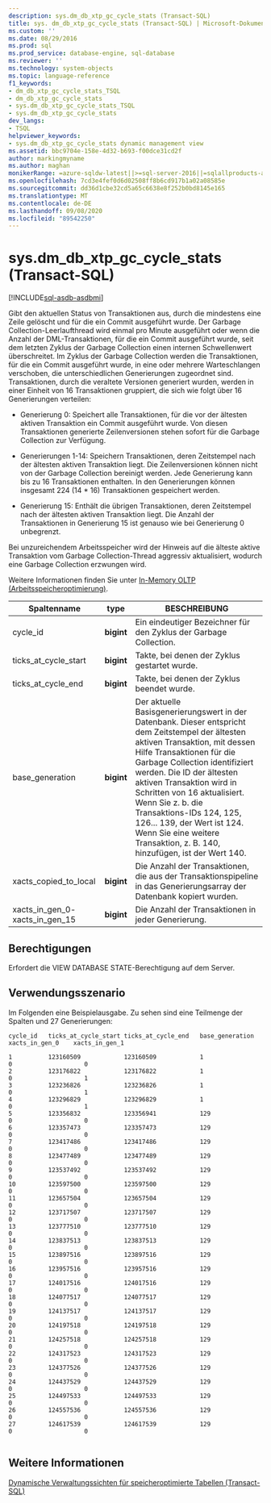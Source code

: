 ```yaml
---
description: sys.dm_db_xtp_gc_cycle_stats (Transact-SQL)
title: sys. dm_db_xtp_gc_cycle_stats (Transact-SQL) | Microsoft-Dokumentation
ms.custom: ''
ms.date: 08/29/2016
ms.prod: sql
ms.prod_service: database-engine, sql-database
ms.reviewer: ''
ms.technology: system-objects
ms.topic: language-reference
f1_keywords:
- dm_db_xtp_gc_cycle_stats_TSQL
- dm_db_xtp_gc_cycle_stats
- sys.dm_db_xtp_gc_cycle_stats_TSQL
- sys.dm_db_xtp_gc_cycle_stats
dev_langs:
- TSQL
helpviewer_keywords:
- sys.dm_db_xtp_gc_cycle_stats dynamic management view
ms.assetid: bbc9704e-158e-4d32-b693-f00dce31cd2f
author: markingmyname
ms.author: maghan
monikerRange: =azure-sqldw-latest||>=sql-server-2016||=sqlallproducts-allversions||>=sql-server-linux-2017||=azuresqldb-mi-current
ms.openlocfilehash: 7cd3e4fef0d6d02508ff8b6cd917b1a02a08585e
ms.sourcegitcommit: dd36d1cbe32cd5a65c6638e8f252b0bd8145e165
ms.translationtype: MT
ms.contentlocale: de-DE
ms.lasthandoff: 09/08/2020
ms.locfileid: "89542250"
---
```

# <a name="sysdm_db_xtp_gc_cycle_stats-transact-sql"></a>sys.dm_db_xtp_gc_cycle_stats (Transact-SQL)
[!INCLUDE[sql-asdb-asdbmi](../../includes/applies-to-version/sql-asdb-asdbmi.md)]

  Gibt den aktuellen Status von Transaktionen aus, durch die mindestens eine Zeile gelöscht und für die ein Commit ausgeführt wurde. Der Garbage Collection-Leerlaufthread wird einmal pro Minute ausgeführt oder wenn die Anzahl der DML-Transaktionen, für die ein Commit ausgeführt wurde, seit dem letzten Zyklus der Garbage Collection einen internen Schwellenwert überschreitet. Im Zyklus der Garbage Collection werden die Transaktionen, für die ein Commit ausgeführt wurde, in eine oder mehrere Warteschlangen verschoben, die unterschiedlichen Generierungen zugeordnet sind. Transaktionen, durch die veraltete Versionen generiert wurden, werden in einer Einheit von 16 Transaktionen gruppiert, die sich wie folgt über 16 Generierungen verteilen:  
  
-   Generierung 0: Speichert alle Transaktionen, für die vor der ältesten aktiven Transaktion ein Commit ausgeführt wurde. Von diesen Transaktionen generierte Zeilenversionen stehen sofort für die Garbage Collection zur Verfügung.  
  
-   Generierungen 1-14: Speichern Transaktionen, deren Zeitstempel nach der ältesten aktiven Transaktion liegt. Die Zeilenversionen können nicht von der Garbage Collection bereinigt werden. Jede Generierung kann bis zu 16 Transaktionen enthalten. In den Generierungen können insgesamt 224 (14 * 16) Transaktionen gespeichert werden.  
  
-   Generierung 15: Enthält die übrigen Transaktionen, deren Zeitstempel nach der ältesten aktiven Transaktion liegt. Die Anzahl der Transaktionen in Generierung 15 ist genauso wie bei Generierung 0 unbegrenzt.  
  
 Bei unzureichendem Arbeitsspeicher wird der Hinweis auf die älteste aktive Transaktion vom Garbage Collection-Thread aggressiv aktualisiert, wodurch eine Garbage Collection erzwungen wird.  
  
 Weitere Informationen finden Sie unter [In-Memory OLTP &#40;Arbeitsspeicheroptimierung&#41;](../../relational-databases/in-memory-oltp/in-memory-oltp-in-memory-optimization.md).  
  
  
|Spaltenname|type|BESCHREIBUNG|  
|-----------------|----------|-----------------|  
|cycle_id|**bigint**|Ein eindeutiger Bezeichner für den Zyklus der Garbage Collection.|  
|ticks_at_cycle_start|**bigint**|Takte, bei denen der Zyklus gestartet wurde.|  
|ticks_at_cycle_end|**bigint**|Takte, bei denen der Zyklus beendet wurde.|  
|base_generation|**bigint**|Der aktuelle Basisgenerierungswert in der Datenbank. Dieser entspricht dem Zeitstempel der ältesten aktiven Transaktion, mit dessen Hilfe Transaktionen für die Garbage Collection identifiziert werden. Die ID der ältesten aktiven Transaktion wird in Schritten von 16 aktualisiert. Wenn Sie z. b. die Transaktions-IDs 124, 125, 126... 139, der Wert ist 124. Wenn Sie eine weitere Transaktion, z. B. 140, hinzufügen, ist der Wert 140.|  
|xacts_copied_to_local|**bigint**|Die Anzahl der Transaktionen, die aus der Transaktionspipeline in das Generierungsarray der Datenbank kopiert wurden.|  
|xacts_in_gen_0- xacts_in_gen_15|**bigint**|Die Anzahl der Transaktionen in jeder Generierung.|  
  
## <a name="permissions"></a>Berechtigungen  
 Erfordert die VIEW DATABASE STATE-Berechtigung auf dem Server.  
  
## <a name="usage-scenario"></a>Verwendungsszenario  
 Im Folgenden eine Beispielausgabe. Zu sehen sind eine Teilmenge der Spalten und 27 Generierungen:  
  
```  
cycle_id   ticks_at_cycle_start ticks_at_cycle_end   base_generation  xacts_in_gen_0    xacts_in_gen_1  
  
1          123160509            123160509            1                    0                    0  
2          123176822            123176822            1                    0                    1  
3          123236826            123236826            1                    0                    1  
4          123296829            123296829            1                    0                    1  
5          123356832            123356941            129                  0                    0  
6          123357473            123357473            129                  0                    0  
7          123417486            123417486            129                  0                    0  
8          123477489            123477489            129                  0                    0  
9          123537492            123537492            129                  0                    0  
10         123597500            123597500            129                  0                    0  
11         123657504            123657504            129                  0                    0  
12         123717507            123717507            129                  0                    0  
13         123777510            123777510            129                  0                    0  
14         123837513            123837513            129                  0                    0  
15         123897516            123897516            129                  0                    0  
16         123957516            123957516            129                  0                    0  
17         124017516            124017516            129                  0                    0  
18         124077517            124077517            129                  0                    0  
19         124137517            124137517            129                  0                    0  
20         124197518            124197518            129                  0                    0  
21         124257518            124257518            129                  0                    0  
22         124317523            124317523            129                  0                    0  
23         124377526            124377526            129                  0                    0  
24         124437529            124437529            129                  0                    0  
25         124497533            124497533            129                  0                    0  
26         124557536            124557536            129                  0                    0  
27         124617539            124617539            129                  0                    0  
  
```  
  
## <a name="see-also"></a>Weitere Informationen  
 [Dynamische Verwaltungssichten für speicheroptimierte Tabellen (Transact-SQL)](../../relational-databases/system-dynamic-management-views/memory-optimized-table-dynamic-management-views-transact-sql.md)  
  
  
